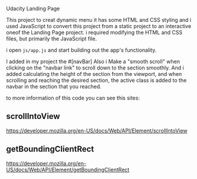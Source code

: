 Udacity Landing Page

This project to creat dynamic menu
it has some HTML and CSS styling and i used JavaScript to convert this project from a static project to an interactive oneof the Landing Page project.   i required modifying the HTML and CSS files, but primarily the JavaScript file.

 i open `js/app.js` and start building out the app's functionality.

I added in my project the #[navBar]
Also i Make a "smooth scroll" when clicking on the "navbar link" to scroll down to the section smoothly.
And i added calculating the height of the section from the viewport, and when scrolling and reaching the desired section, the active class is added to the navbar in the section that you reached.

to more information of this code you can see this sites:

## scrollIntoView 
https://developer.mozilla.org/en-US/docs/Web/API/Element/scrollIntoView

## getBoundingClientRect
https://developer.mozilla.org/en-US/docs/Web/API/Element/getBoundingClientRect



